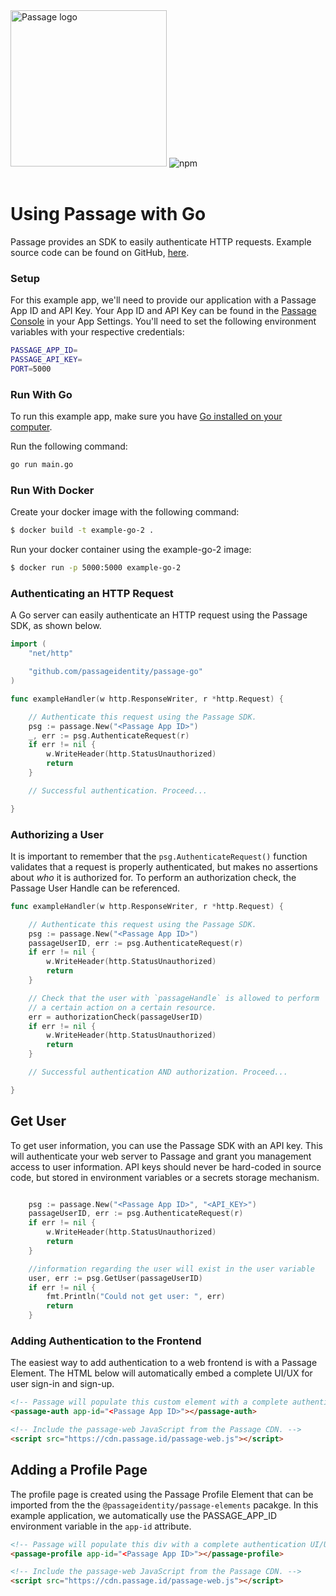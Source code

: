 <img src="https://assets.website-files.com/611bef56e0906b4f195e5adc/6143c10e1d92181a95f86048_PassageLogo.svg" alt="Passage logo" style="width:250px;"/>

<img alt="npm" src="https://img.shields.io/npm/v/@passageidentity/passage-elements?color=43BD15&label=Passage%20Elements">
<br/><br/>

# Using Passage with Go

Passage provides an SDK to easily authenticate HTTP requests. Example source code can be found on GitHub, [here](https://github.com/passageidentity/example-go).

### Setup

For this example app, we'll need to provide our application with a Passage App ID and API Key. Your App ID and API Key can be found in the [Passage Console](https://console.passage.id) in your App Settings. You'll need to set the following environment variables with your respective credentials:

```bash
PASSAGE_APP_ID=
PASSAGE_API_KEY=
PORT=5000
```

### Run With Go

To run this example app, make sure you have [Go installed on your computer](https://golang.org/doc/install).

Run the following command:

```bash
go run main.go
```

### Run With Docker

Create your docker image with the following command:

```bash
$ docker build -t example-go-2 .
```

Run your docker container using the example-go-2 image:

```bash
$ docker run -p 5000:5000 example-go-2
```

### Authenticating an HTTP Request

A Go server can easily authenticate an HTTP request using the Passage SDK, as shown below.

```go
import (
	"net/http"

	"github.com/passageidentity/passage-go"
)

func exampleHandler(w http.ResponseWriter, r *http.Request) {

	// Authenticate this request using the Passage SDK.
	psg := passage.New("<Passage App ID>")
	_, err := psg.AuthenticateRequest(r)
	if err != nil {
		w.WriteHeader(http.StatusUnauthorized)
		return
	}

	// Successful authentication. Proceed...

}
```

### Authorizing a User

It is important to remember that the `psg.AuthenticateRequest()` function validates that a request is properly authenticated, but makes no assertions about _who_ it is authorized for. To perform an authorization check, the Passage User Handle can be referenced.

```go
func exampleHandler(w http.ResponseWriter, r *http.Request) {

	// Authenticate this request using the Passage SDK.
	psg := passage.New("<Passage App ID>")
	passageUserID, err := psg.AuthenticateRequest(r)
	if err != nil {
		w.WriteHeader(http.StatusUnauthorized)
		return
	}

	// Check that the user with `passageHandle` is allowed to perform
	// a certain action on a certain resource.
	err = authorizationCheck(passageUserID)
	if err != nil {
		w.WriteHeader(http.StatusUnauthorized)
		return
	}

	// Successful authentication AND authorization. Proceed...

}
```

## Get User

To get user information, you can use the Passage SDK with an API key. This will authenticate your web server to Passage and grant you management
access to user information. API keys should never be hard-coded in source code, but stored in environment variables or a secrets storage mechanism.

```go

	psg := passage.New("<Passage App ID>", "<API_KEY>")
	passageUserID, err := psg.AuthenticateRequest(r)
	if err != nil {
		w.WriteHeader(http.StatusUnauthorized)
		return
	}

    //information regarding the user will exist in the user variable
	user, err := psg.GetUser(passageUserID)
	if err != nil {
		fmt.Println("Could not get user: ", err)
		return
	}
```

### Adding Authentication to the Frontend

The easiest way to add authentication to a web frontend is with a Passage Element. The HTML below will automatically embed a complete UI/UX for user sign-in and sign-up.

```html
<!-- Passage will populate this custom element with a complete authentication UI/UX. -->
<passage-auth app-id="<Passage App ID>"></passage-auth>

<!-- Include the passage-web JavaScript from the Passage CDN. -->
<script src="https://cdn.passage.id/passage-web.js"></script>
```

## Adding a Profile Page

The profile page is created using the Passage Profile Element that can be imported from the the `@passageidentity/passage-elements` pacakge. In this example application, we automatically use the PASSAGE_APP_ID environment variable in the `app-id` attribute.

```html
<!-- Passage will populate this div with a complete authentication UI/UX. -->
<passage-profile app-id="<Passage App ID>"></passage-profile>

<!-- Include the passage-web JavaScript from the Passage CDN. -->
<script src="https://cdn.passage.id/passage-web.js"></script>